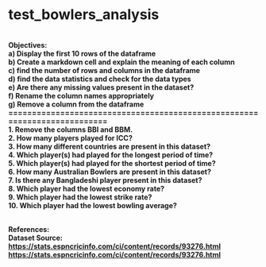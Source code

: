 # test_bowlers_analysis
<br> 
<b> Objectives:
<br> a) Display the first 10 rows of the dataframe
<br> b) Create a markdown cell and explain the meaning of each column
<br> c) find the number of rows and columns in the dataframe
<br> d) find the data statistics and check for the data types
<br> e) Are there any missing values present in the dataset?
<br> f) Rename the column names appropriately
<br> g) Remove a column from the dataframe
==========================================================================
<br> 1. Remove the columns BBI and BBM.
<br> 2. How many players played for ICC?
<br> 3. How many different countries are present in this dataset? 
<br> 4. Which player(s) had played for the longest period of time?
<br> 5. Which player(s) had played for the shortest period of time?
<br> 6. How many Australian Bowlers are present in this dataset?
<br> 7. Is there any Bangladeshi player present in this dataset?
<br> 8. Which player had the lowest economy rate?
<br> 9. Which player had the lowest strike rate?
<br> 10. Which player had the lowest bowling average?
  
<br> **References**:
<br> **Dataset Source**: https://stats.espncricinfo.com/ci/content/records/93276.html
https://stats.espncricinfo.com/ci/content/records/93276.html
